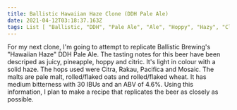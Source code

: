 ```yaml
---
title: Ballistic Hawaiian Haze Clone (DDH Pale Ale)
date: 2021-04-12T03:18:37.163Z
tags: List [ "Ballistic, "DDH", "Pale Ale", "Ale", "Hoppy", "Hazy", "Clone" ]
---
```

For my next clone, I'm going to attempt to replicate Ballistic Brewing's "Hawaiian Haze" DDH Pale Ale. The tasting notes for this beer have been descriped as juicy, pineapple, hoppy and citric. It's light in colour with a solid haze. The hops used were Citra, Rakau, Pacifica and Mosaic. The malts are pale malt, rolled/flaked oats and rolled/flaked wheat. It has medium bitterness with 30 IBUs and an ABV of 4.6%. Using this information, I plan to make a recipe that replicates the beer as closely as possible.